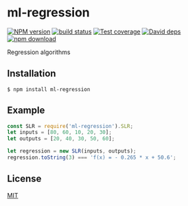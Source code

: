 # ml-regression

  [![NPM version][npm-image]][npm-url]
  [![build status][travis-image]][travis-url]
  [![Test coverage][coveralls-image]][coveralls-url]
  [![David deps][david-image]][david-url]
  [![npm download][download-image]][download-url]

Regression algorithms

## Installation

`$ npm install ml-regression`

## Example

```js
const SLR = require('ml-regression').SLR;
let inputs = [80, 60, 10, 20, 30];
let outputs = [20, 40, 30, 50, 60];

let regression = new SLR(inputs, outputs);
regression.toString(3) === 'f(x) = - 0.265 * x + 50.6';
```

## License

  [MIT](./LICENSE)

[npm-image]: https://img.shields.io/npm/v/ml-regression.svg?style=flat-square
[npm-url]: https://npmjs.org/package/ml-regression
[travis-image]: https://img.shields.io/travis/mljs/regression/master.svg?style=flat-square
[travis-url]: https://travis-ci.org/mljs/regression
[coveralls-image]: https://img.shields.io/coveralls/mljs/regression.svg?style=flat-square
[coveralls-url]: https://coveralls.io/github/mljs/regression
[david-image]: https://img.shields.io/david/mljs/regression.svg?style=flat-square
[david-url]: https://david-dm.org/mljs/regression
[download-image]: https://img.shields.io/npm/dm/ml-regression.svg?style=flat-square
[download-url]: https://npmjs.org/package/ml-regression
